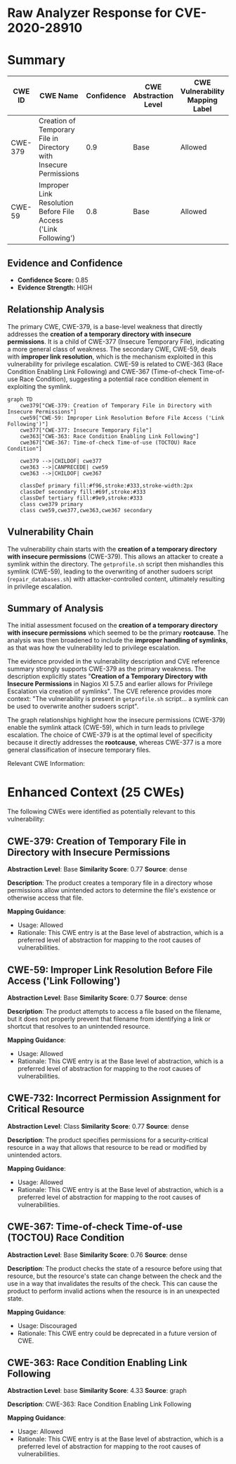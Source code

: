# Raw Analyzer Response for CVE-2020-28910

# Summary
| CWE ID | CWE Name | Confidence | CWE Abstraction Level | CWE Vulnerability Mapping Label | CWE-Vulnerability Mapping Notes |
|---|---|---|---|---|---|
| CWE-379 | Creation of Temporary File in Directory with Insecure Permissions | 0.9 | Base | Allowed | Primary CWE |
| CWE-59 | Improper Link Resolution Before File Access ('Link Following') | 0.8 | Base | Allowed | Secondary Candidate |

## Evidence and Confidence

*   **Confidence Score:** 0.85
*   **Evidence Strength:** HIGH

## Relationship Analysis
The primary CWE, CWE-379, is a base-level weakness that directly addresses the **creation of a temporary directory with insecure permissions**. It is a child of CWE-377 (Insecure Temporary File), indicating a more general class of weakness. The secondary CWE, CWE-59, deals with **improper link resolution**, which is the mechanism exploited in this vulnerability for privilege escalation. CWE-59 is related to CWE-363 (Race Condition Enabling Link Following) and CWE-367 (Time-of-check Time-of-use Race Condition), suggesting a potential race condition element in exploiting the symlink.

```mermaid
graph TD
    cwe379["CWE-379: Creation of Temporary File in Directory with Insecure Permissions"]
    cwe59["CWE-59: Improper Link Resolution Before File Access ('Link Following')"]
    cwe377["CWE-377: Insecure Temporary File"]
    cwe363["CWE-363: Race Condition Enabling Link Following"]
    cwe367["CWE-367: Time-of-check Time-of-use (TOCTOU) Race Condition"]

    cwe379 -->|CHILDOF| cwe377
    cwe363 -->|CANPRECEDE| cwe59
    cwe363 -->|CHILDOF| cwe367
    
    classDef primary fill:#f96,stroke:#333,stroke-width:2px
    classDef secondary fill:#69f,stroke:#333
    classDef tertiary fill:#9e9,stroke:#333
    class cwe379 primary
    class cwe59,cwe377,cwe363,cwe367 secondary
```

## Vulnerability Chain
The vulnerability chain starts with the **creation of a temporary directory with insecure permissions** (CWE-379). This allows an attacker to create a symlink within the directory. The `getprofile.sh` script then mishandles this symlink (CWE-59), leading to the overwriting of another sudoers script (`repair_databases.sh`) with attacker-controlled content, ultimately resulting in privilege escalation.

## Summary of Analysis
The initial assessment focused on the **creation of a temporary directory with insecure permissions** which seemed to be the primary **rootcause**. The analysis was then broadened to include the **improper handling of symlinks**, as that was how the vulnerability led to privilege escalation.

The evidence provided in the vulnerability description and CVE reference summary strongly supports CWE-379 as the primary weakness. The description explicitly states "**Creation of a Temporary Directory with Insecure Permissions** in Nagios XI 5.7.5 and earlier allows for Privilege Escalation via creation of symlinks". The CVE reference provides more context: "The vulnerability is present in `getprofile.sh` script... a symlink can be used to overwrite another sudoers script".

The graph relationships highlight how the insecure permissions (CWE-379) enable the symlink attack (CWE-59), which in turn leads to privilege escalation. The choice of CWE-379 is at the optimal level of specificity because it directly addresses the **rootcause**, whereas CWE-377 is a more general classification of insecure temporary files.

Relevant CWE Information:

# Enhanced Context (25 CWEs)
The following CWEs were identified as potentially relevant to this vulnerability:

## CWE-379: Creation of Temporary File in Directory with Insecure Permissions
**Abstraction Level**: Base
**Similarity Score**: 0.77
**Source**: dense

**Description**:
The product creates a temporary file in a directory whose permissions allow unintended actors to determine the file's existence or otherwise access that file.

**Mapping Guidance**:
- Usage: Allowed
- Rationale: This CWE entry is at the Base level of abstraction, which is a preferred level of abstraction for mapping to the root causes of vulnerabilities.

## CWE-59: Improper Link Resolution Before File Access ('Link Following')
**Abstraction Level**: Base
**Similarity Score**: 0.77
**Source**: dense

**Description**:
The product attempts to access a file based on the filename, but it does not properly prevent that filename from identifying a link or shortcut that resolves to an unintended resource.

**Mapping Guidance**:
- Usage: Allowed
- Rationale: This CWE entry is at the Base level of abstraction, which is a preferred level of abstraction for mapping to the root causes of vulnerabilities.

## CWE-732: Incorrect Permission Assignment for Critical Resource
**Abstraction Level**: Class
**Similarity Score**: 0.77
**Source**: dense

**Description**:
The product specifies permissions for a security-critical resource in a way that allows that resource to be read or modified by unintended actors.

**Mapping Guidance**:
- Usage: Allowed
- Rationale: This CWE entry is at the Base level of abstraction, which is a preferred level of abstraction for mapping to the root causes of vulnerabilities.

## CWE-367: Time-of-check Time-of-use (TOCTOU) Race Condition
**Abstraction Level**: Base
**Similarity Score**: 0.76
**Source**: dense

**Description**:
The product checks the state of a resource before using that resource, but the resource's state can change between the check and the use in a way that invalidates the results of the check. This can cause the product to perform invalid actions when the resource is in an unexpected state.

**Mapping Guidance**:
- Usage: Discouraged
- Rationale: This CWE entry could be deprecated in a future version of CWE.

## CWE-363: Race Condition Enabling Link Following
**Abstraction Level**: base
**Similarity Score**: 4.33
**Source**: graph

**Description**:
CWE-363: Race Condition Enabling Link Following

**Mapping Guidance**:
- Usage: Allowed
- Rationale: This CWE entry is at the Base level of abstraction, which is a preferred level of abstraction for mapping to the root causes of vulnerabilities.